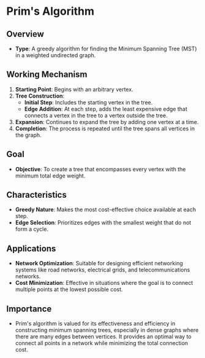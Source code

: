 # Prim's Algorithm

## Overview
- **Type**: A greedy algorithm for finding the Minimum Spanning Tree (MST) in a weighted undirected graph.

## Working Mechanism
1. **Starting Point**: Begins with an arbitrary vertex.
2. **Tree Construction**:
   - **Initial Step**: Includes the starting vertex in the tree.
   - **Edge Addition**: At each step, adds the least expensive edge that connects a vertex in the tree to a vertex outside the tree.
3. **Expansion**: Continues to expand the tree by adding one vertex at a time.
4. **Completion**: The process is repeated until the tree spans all vertices in the graph.

## Goal
- **Objective**: To create a tree that encompasses every vertex with the minimum total edge weight.

## Characteristics
- **Greedy Nature**: Makes the most cost-effective choice available at each step.
- **Edge Selection**: Prioritizes edges with the smallest weight that do not form a cycle.

## Applications
- **Network Optimization**: Suitable for designing efficient networking systems like road networks, electrical grids, and telecommunications networks.
- **Cost Minimization**: Effective in situations where the goal is to connect multiple points at the lowest possible cost.

## Importance
- Prim's algorithm is valued for its effectiveness and efficiency in constructing minimum spanning trees, especially in dense graphs where there are many edges between vertices. It provides an optimal way to connect all points in a network while minimizing the total connection cost.
